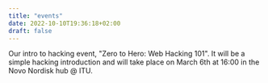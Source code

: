 ```yaml
---
title: "events"
date: 2022-10-10T19:36:18+02:00
draft: false
---
```


Our intro to hacking event, "Zero to Hero: Web Hacking 101". It will be a simple hacking introduction and will take place on March 6th at 16:00 in the Novo Nordisk hub @ ITU.  
